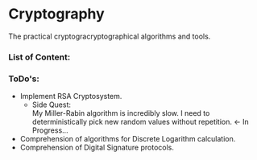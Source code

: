 # Cryptography
The practical cryptogracryptographical algorithms and tools.

### List of Content:


### ToDo's:
* Implement RSA Cryptosystem. 
  - Side Quest:  
   My Miller-Rabin algorithm is incredibly slow. I need to deterministically pick new random values without repetition. &larr; In Progress...
* Comprehension of algorithms for Discrete Logarithm calculation. 
* Comprehension of Digital Signature protocols.


